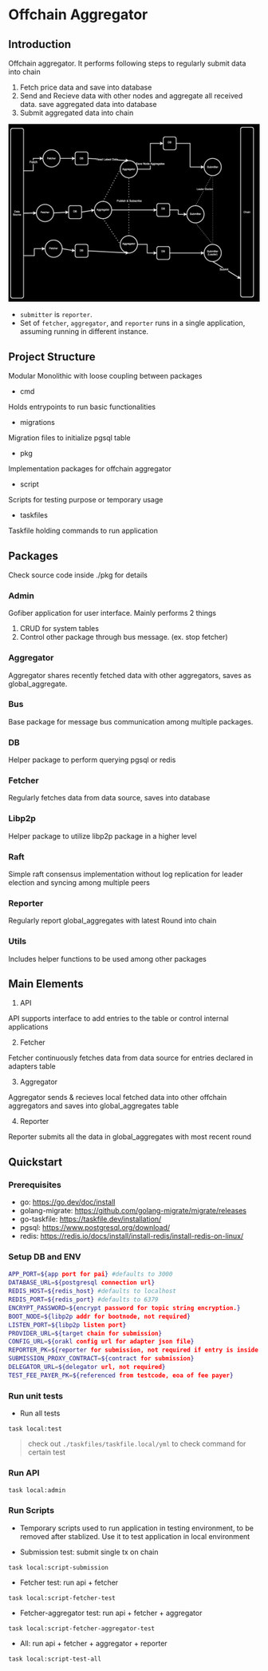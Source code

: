 # Offchain Aggregator

## Introduction

Offchain aggregator.
It performs following steps to regularly submit data into chain

1. Fetch price data and save into database
2. Send and Recieve data with other nodes and aggregate all received data. save aggregated data into database
3. Submit aggregated data into chain

![Overview](./image.svg)

- `submitter` is `reporter`.
- Set of `fetcher`, `aggregator`, and `reporter` runs in a single application, assuming running in different instance.

## Project Structure

Modular Monolithic with loose coupling between packages

- cmd

Holds entrypoints to run basic functionalities

- migrations

Migration files to initialize pgsql table

- pkg

Implementation packages for offchain aggregator

- script

Scripts for testing purpose or temporary usage

- taskfiles

Taskfile holding commands to run application

## Packages

Check source code inside ./pkg for details

### Admin

Gofiber application for user interface. Mainly performs 2 things

1. CRUD for system tables
2. Control other package through bus message. (ex. stop fetcher)

### Aggregator

Aggregator shares recently fetched data with other aggregators, saves as global_aggregate.

### Bus

Base package for message bus communication among multiple packages.

### DB

Helper package to perform querying pgsql or redis

### Fetcher

Regularly fetches data from data source, saves into database

### Libp2p

Helper package to utilize libp2p package in a higher level

### Raft

Simple raft consensus implementation without log replication for leader election and syncing among multiple peers

### Reporter

Regularly report global_aggregates with latest Round into chain

### Utils

Includes helper functions to be used among other packages

## Main Elements

1. API

API supports interface to add entries to the table or control internal applications

2. Fetcher

Fetcher continuously fetches data from data source for entries declared in adapters table

3. Aggregator

Aggregator sends & recieves local fetched data into other offchain aggregators and saves into global_aggregates table

4. Reporter

Reporter submits all the data in global_aggregates with most recent round

## Quickstart

### Prerequisites

- go: https://go.dev/doc/install
- golang-migrate: https://github.com/golang-migrate/migrate/releases
- go-taskfile: https://taskfile.dev/installation/
- pgsql: https://www.postgresql.org/download/
- redis: https://redis.io/docs/install/install-redis/install-redis-on-linux/

### Setup DB and ENV

```bash
APP_PORT=${app port for pai} #defaults to 3000
DATABASE_URL=${postgresql connection url}
REDIS_HOST=${redis_host} #defaults to localhost
REDIS_PORT=${redis_port} #defaults to 6379
ENCRYPT_PASSWORD=${encrypt password for topic string encryption.}
BOOT_NODE=${libp2p addr for bootnode, not required}
LISTEN_PORT=${libp2p listen port}
PROVIDER_URL=${target chain for submission}
CONFIG_URL=${orakl config url for adapter json file}
REPORTER_PK=${reporter for submission, not required if entry is inside wallets table}
SUBMISSION_PROXY_CONTRACT=${contract for submission}
DELEGATOR_URL=${delegator url, not required}
TEST_FEE_PAYER_PK=${referenced from testcode, eoa of fee payer}
```

### Run unit tests

- Run all tests

```
task local:test
```

> check out `./taskfiles/taskfile.local/yml` to check command for certain test

### Run API

```
task local:admin
```

### Run Scripts

- Temporary scripts used to run application in testing environment, to be removed after stablized. Use it to test application in local environment

- Submission test: submit single tx on chain

```
task local:script-submission
```

- Fetcher test: run api + fetcher

```
task local:script-fetcher-test
```

- Fetcher-aggregator test: run api + fetcher + aggregator

```
task local:script-fetcher-aggregator-test
```

- All: run api + fetcher + aggregator + reporter

```
task local:script-test-all
```
